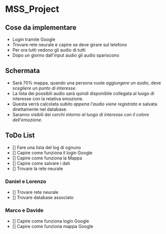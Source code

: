 # MSS_Project

## Cose da implementare

- Login tramite Google
- Trovare rete neurale e capire se deve girare sul telefono
- Per ora tutti vedono gli audio di tutti
- Dopo un giorno dall'input audio gli audio spariscono
  

## Schermata

- Sarà 70% mappa, quando una persona vuole _aggiungere un audio_, deve _scegliere un punto di interesse_.
- La lista dei possibili audio sarà quindi disponibile collegata al luogo di interesse con la relativa emozione.
- Questa verrà calcolata _subito appena l'audio viene registrato_ e salvata direttamente nel database.
- Saranno visibili dei _cerchi intorno al luogo di interesse con il colore dell'emozione_.
  

## ToDo List

- [] Fare una lista del log di ognuno
- [] Capire come funziona il login Google
- [] Capire come funziona la Mappa
- [] Capire come salvare i dati
- [] Trovare la rete neurale


### Daniel e Lorenzo

- [] Trovare rete neurale 
- [] Trovare database associato

### Marco e Davide

- [] Capire come funziona login Google
- [] Capire come funziona mappa Google

 
